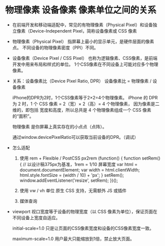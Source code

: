 # 物理像素 设备像素  像素单位之间的关系

- 在前端开发和移动端适配中，常见的有物理像素（Physical Pixel）和设备独立像素（Device-Independent Pixel，简称设备像素或 CSS 像素

- 物理像素（Physical Pixel）
    指屏幕上最小的显示单元，是硬件层面的像素点。
    不同设备的物理像素密度（PPI）不同。

- 设备像素（Device Pixel / CSS Pixel）
    也称为逻辑像素、CSS像素，是前端开发中用来布局和样式的单位。
    1个CSS像素在不同设备上可能对应多个物理像素。

- 关系：设备像素比（Device Pixel Ratio, DPR）
    设备像素比 = 物理像素 / 设备像素

    iPhone的DPR为2时，1个CSS像素等于2×2=4个物理像素。
    iPhone 的 DPR 为 2 时，1 个 CSS 像素 = 2（宽）× 2（高）= 4 个物理像素，
    因为像素是二维的，即包括 宽度和高度，所以总共是 4 个物理像素组成一个 CSS 像素的“面积”。

    物理像素 是你屏幕上真实存在的小点点（点阵）。

    通过window.devicePixelRatio可以获取当前设备的DPR。（调试）

- 怎么适配
    1. 使用 rem + Flexible / PostCSS
        px2rem
        (function() {
  function setRem() {
    // 以设计稿375px为基准，1rem = 1/10 屏幕宽度
    var html = document.documentElement;
    var width = html.clientWidth;
    html.style.fontSize = (width / 10) + 'px';
  }
  setRem();
  window.addEventListener('resize', setRem);
})();
        
    2. 使用 vw / vh 单位
        原生 CSS 支持，无需额外 JS 或插件
    3. 媒体查询
    
- viewport
    <meta name="viewport" content="width=device-width, initial-scale=1.0, maximum-scale=1.0">
    视口宽度等于设备的物理宽度（以 CSS 像素为单位），保证页面在不同设备上宽度自适应。

    initial-scale=1.0
    只是让页面的CSS像素宽度和设备的CSS像素宽度一致。

    maximum-scale=1.0
    用户最大只能缩放到1倍，禁止放大页面。

